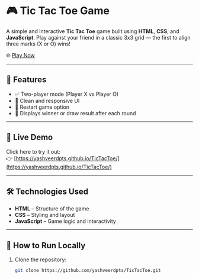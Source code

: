 # 🎮 Tic Tac Toe Game

A simple and interactive **Tic Tac Toe** game built using **HTML**, **CSS**, and **JavaScript**. Play against your friend in a classic 3x3 grid — the first to align three marks (X or O) wins!

🌐 [Play Now](https://yashveerdpts.github.io/TicTacToe/)

---

## 🧩 Features

- ✅ Two-player mode (Player X vs Player O)
- 🎨 Clean and responsive UI
- 🔁 Restart game option
- 🎉 Displays winner or draw result after each round

---

## 🚀 Live Demo

Click here to try it out:  
👉 [https://yashveerdpts.github.io/TicTacToe/](https://yashveerdpts.github.io/TicTacToe/)

---

## 🛠️ Technologies Used

- **HTML** – Structure of the game
- **CSS** – Styling and layout
- **JavaScript** – Game logic and interactivity

---

## 📂 How to Run Locally

1. Clone the repository:
   ```bash
   git clone https://github.com/yashveerdpts/TicTacToe.git
